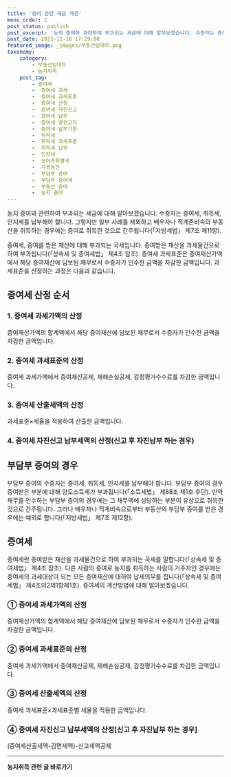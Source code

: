 ```yaml
---
title: '증여 관련 세금 개관'
menu_order: 1
post_status: publish
post_excerpt: '농지 증여와 관련하여 부과되는 세금에 대해 알아보겠습니다. 수증자는 증여세, 취득세, 인지세를 납부해야 합니다. 그렇지만 일부 사례를 제외하고 배우자나 직계존비속의 부동산을 취득하는 경우에는 증여로 취득한 것으로 간주됩니다  지방세법  제7조 제11항 .'
post_date: 2023-11-18 17:29:00
featured_image: _images/부동산임대차.png
taxonomy:
    category:
        - 부동산임대차
        - 농지취득
    post_tag:
        - 증여세
        -  증여세 과세
        -  증여세 과세표준
        -  증여세 산정
        -  증여세 자진신고
        -  증여세 납부
        -  증여세 결정고지
        -  증여세 납부기한
        -  취득세
        -  취득세 과세표준
        -  취득세 납부
        -  인지세
        -  농어촌특별세
        -  자경농민
        -  부담부 증여
        -  부담부 증여세
        -  부동산 증여
        -  농지 증여
---
```



농지 증여와 관련하여 부과되는 세금에 대해 알아보겠습니다. 수증자는 증여세, 취득세, 인지세를 납부해야 합니다. 그렇지만 일부 사례를 제외하고 배우자나 직계존비속의 부동산을 취득하는 경우에는 증여로 취득한 것으로 간주됩니다(「지방세법」 제7조 제11항).

증여세, 증여를 받은 재산에 대해 부과되는 국세입니다. 증여받은 재산을 과세물건으로 하여 부과됩니다(「상속세 및 증여세법」 제4조 참조). 증여세 과세표준은 증여재산가액에서 해당 증여재산에 담보된 채무로서 수증자가 인수한 금액을 차감한 금액입니다. 과세표준을 산정하는 과정은 다음과 같습니다.

## 증여세 산정 순서
### 1. 증여세 과세가액의 산정
증여재산가액의 합계액에서 해당 증여재산에 담보된 채무로서 수증자가 인수한 금액을 차감한 금액입니다.

### 2. 증여세 과세표준의 산정
증여세 과세가액에서 증여재산공제, 재해손실공제, 감정평가수수료를 차감한 금액입니다.

### 3. 증여세 산출세액의 산정
과세표준×세율을 적용하여 산출한 금액입니다.

### 4. 증여세 자진신고 납부세액의 산정(신고 후 자진납부 하는 경우)

## 부담부 증여의 경우
부담부 증여의 수증자는 증여세, 취득세, 인지세를 납부해야 합니다. 부담부 증여의 경우 증여받은 부분에 대해 양도소득세가 부과됩니다(「소득세법」 제88조 제1호 후단). 만약 채무를 인수하는 부담부 증여의 경우에는 그 채무액에 상당하는 부분이 유상으로 취득한 것으로 간주됩니다. 그러나 배우자나 직계비속으로부터 부동산의 부담부 증여를 받은 경우에는 예외로 합니다(「지방세법」 제7조 제12항).

## 증여세
증여세란 증여받은 재산을 과세물건으로 하여 부과되는 국세를 말합니다(「상속세 및 증여세법」 제4조 참조). 다른 사람의 증여로 농지를 취득하는 사람이 거주자인 경우에는 증여세의 과세대상이 되는 모든 증여재산에 대하여 납세의무를 집니다(「상속세 및 증여세법」 제4조의2제1항제1호). 증여세의 계산방법에 대해 알아보겠습니다.

### ① 증여세 과세가액의 산정
증여재산가액의 합계액에서 해당 증여재산에 담보된 채무로서 수증자가 인수한 금액을 차감한 금액입니다.

### ② 증여세 과세표준의 산정
증여세 과세가액에서 증여재산공제, 재해손실공제, 감정평가수수료를 차감한 금액입니다.

### ③ 증여세 산출세액의 산정
증여세 과세표준×과세표준별 세율을 적용한 금액입니다.

### ④ 증여세 자진신고 납부세액의 산정[신고 후 자진납부 하는 경우]
(증여세산출세액-감면세액)-신고세액공제
<!-- wp:separator -->
<hr class="wp-block-separator has-alpha-channel-opacity"/>
<!-- /wp:separator -->

<!-- wp:group {"backgroundColor":"base","layout":{"type":"constrained"}} -->
<div class="wp-block-group has-base-background-color has-background"><!-- wp:paragraph {"align":"center","fontSize":"medium"} -->
<p class="has-text-align-center has-large-font-size"><strong>농지취득 관련 글 바로가기</strong></p>
<!-- /wp:paragraph -->


<!-- wp:latest-posts
{"categories":[{"id":22986,"count":19,"description":"","link":"https://uknowlaw.com/category/%eb%86%8d%ec%a7%80%ec%b7%a8%eb%93%9d/","name":"농지취득","slug":"농지취득","taxonomy":"category","parent":0,"meta":[],"_links":{"self":[{"href":"https://uknowlaw.com/wp-json/wp/v2/categories/22986"}],"collection":[{"href":"https://uknowlaw.com/wp-json/wp/v2/categories"}],"about":[{"href":"https://uknowlaw.com/wp-json/wp/v2/taxonomies/category"}],"wp:post_type":[{"href":"https://uknowlaw.com/wp-json/wp/v2/posts?categories=22986"}],"curies":[{"name":"wp","href":"https://api.w.org/{rel}","templated":true}]}}],"postsToShow":100,"excerptLength":28,"postLayout":"grid","columns":2,"featuredImageAlign":"left","featuredImageSizeSlug":"large","fontSize":"small"} /--></div>
<!-- /wp:group -->